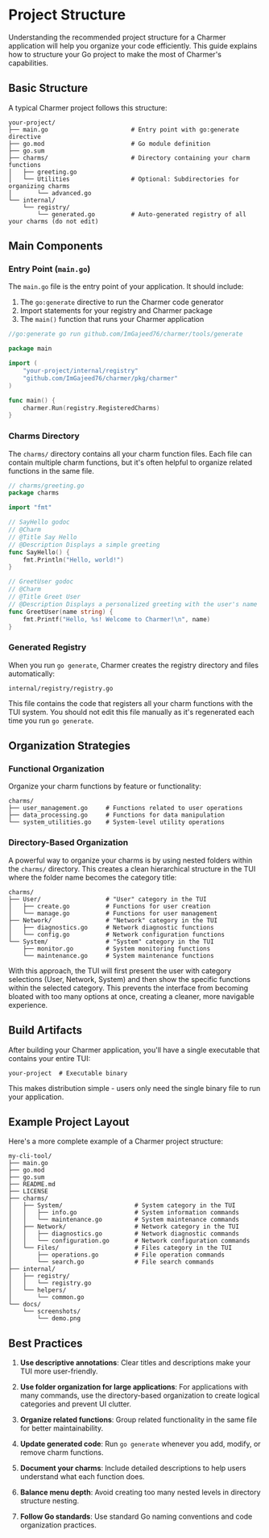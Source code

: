 # Project Structure

Understanding the recommended project structure for a Charmer application will help you organize your code efficiently.
This guide explains how to structure your Go project to make the most of Charmer's capabilities.

## Basic Structure

A typical Charmer project follows this structure:

```
your-project/
├── main.go                       # Entry point with go:generate directive
├── go.mod                        # Go module definition
├── go.sum                        
├── charms/                       # Directory containing your charm functions
│   ├── greeting.go               
│   └── Utilities                 # Optional: Subdirectories for organizing charms
│       └── advanced.go               
└── internal/                     
    └── registry/                 
        └── generated.go          # Auto-generated registry of all your charms (do not edit)
```

## Main Components

### Entry Point (`main.go`)

The `main.go` file is the entry point of your application. It should include:

1. The `go:generate` directive to run the Charmer code generator
2. Import statements for your registry and Charmer package
3. The `main()` function that runs your Charmer application

```go
//go:generate go run github.com/ImGajeed76/charmer/tools/generate

package main

import (
	"your-project/internal/registry"
	"github.com/ImGajeed76/charmer/pkg/charmer"
)

func main() {
	charmer.Run(registry.RegisteredCharms)
}
```

### Charms Directory

The `charms/` directory contains all your charm function files. Each file can contain multiple charm functions, but it's
often helpful to organize related functions in the same file.

```go
// charms/greeting.go
package charms

import "fmt"

// SayHello godoc
// @Charm
// @Title Say Hello
// @Description Displays a simple greeting
func SayHello() {
	fmt.Println("Hello, world!")
}

// GreetUser godoc
// @Charm
// @Title Greet User
// @Description Displays a personalized greeting with the user's name
func GreetUser(name string) {
	fmt.Printf("Hello, %s! Welcome to Charmer!\n", name)
}
```

### Generated Registry

When you run `go generate`, Charmer creates the registry directory and files automatically:

```
internal/registry/registry.go
```

This file contains the code that registers all your charm functions with the TUI system. You should not edit this file
manually as it's regenerated each time you run `go generate`.

## Organization Strategies

### Functional Organization

Organize your charm functions by feature or functionality:

```
charms/
├── user_management.go     # Functions related to user operations
├── data_processing.go     # Functions for data manipulation
└── system_utilities.go    # System-level utility operations
```

### Directory-Based Organization

A powerful way to organize your charms is by using nested folders within the `charms/` directory. This creates a clean
hierarchical structure in the TUI where the folder name becomes the category title:

```
charms/
├── User/                  # "User" category in the TUI
│   ├── create.go          # Functions for user creation
│   └── manage.go          # Functions for user management
├── Network/               # "Network" category in the TUI
│   ├── diagnostics.go     # Network diagnostic functions
│   └── config.go          # Network configuration functions
└── System/                # "System" category in the TUI
    ├── monitor.go         # System monitoring functions
    └── maintenance.go     # System maintenance functions
```

With this approach, the TUI will first present the user with category selections (User, Network, System) and then show
the specific functions within the selected category. This prevents the interface from becoming bloated with too many
options at once, creating a cleaner, more navigable experience.

## Build Artifacts

After building your Charmer application, you'll have a single executable that contains your entire TUI:

```
your-project  # Executable binary
```

This makes distribution simple - users only need the single binary file to run your application.

## Example Project Layout

Here's a more complete example of a Charmer project structure:

```
my-cli-tool/
├── main.go
├── go.mod
├── go.sum
├── README.md
├── LICENSE
├── charms/
│   ├── System/                    # System category in the TUI
│   │   ├── info.go                # System information commands
│   │   └── maintenance.go         # System maintenance commands
│   ├── Network/                   # Network category in the TUI
│   │   ├── diagnostics.go         # Network diagnostic commands
│   │   └── configuration.go       # Network configuration commands
│   └── Files/                     # Files category in the TUI
│       ├── operations.go          # File operation commands
│       └── search.go              # File search commands
├── internal/
│   ├── registry/
│   │   └── registry.go
│   └── helpers/
│       └── common.go
└── docs/
    └── screenshots/
        └── demo.png
```

## Best Practices

1. **Use descriptive annotations**: Clear titles and descriptions make your TUI more user-friendly.

2. **Use folder organization for large applications**: For applications with many commands, use the directory-based
   organization to create logical categories and prevent UI clutter.

3. **Organize related functions**: Group related functionality in the same file for better maintainability.

4. **Update generated code**: Run `go generate` whenever you add, modify, or remove charm functions.

5. **Document your charms**: Include detailed descriptions to help users understand what each function does.

6. **Balance menu depth**: Avoid creating too many nested levels in directory structure nesting.

7. **Follow Go standards**: Use standard Go naming conventions and code organization practices.
